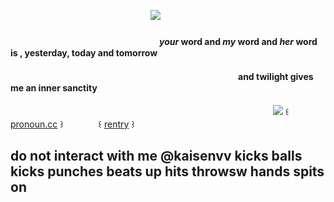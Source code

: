 
　　　　　　　　　　　　　　　　![](https://files.catbox.moe/8sxplv.png)　
#### 　　　　　　　　　　　　　　　　　*your* word and *my* word and *her* word is , **yesterday, today and tomorrow**
#### 　　　　　　　　　　　　　　　　　　　　　　　　　　and twilight gives me an inner sanctity

　　　　　　　　　　　　　　　　　　　　　　　　　　　　　　![](https://files.catbox.moe/x6arb5.gif) ꒰ [pronoun.cc](https://pronouns.cc/@archaeophobic) ꒱　　　　꒰ [rentry](https://rentry.co/hoard-typeshi) ꒱ 

## do not interact with me @kaisenvv kicks balls kicks punches beats up hits throwsw hands spits on

